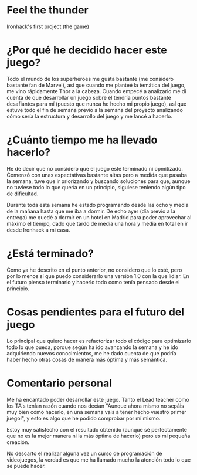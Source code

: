 # Feel the thunder
Ironhack's first project (the game)

# ¿Por qué he decidido hacer este juego?

Todo el mundo de los superhéroes me gusta bastante (me considero bastante fan de Marvel), así que cuando me planteé
la temática del juego, me vino rápidamente Thor a la cabeza. Cuando empecé a analizarlo me di cuenta de que desarrollar
un juego sobre él tendría puntos bastante desafiantes para mí (puesto que nunca he hecho mi propio juego), así que
estuve todo el fin de semana previo a la semana del proyecto analizando cómo sería la estructura y desarrollo del juego
y me lancé a hacerlo.

# ¿Cuánto tiempo me ha llevado hacerlo?

He de decir que no considero que el juego esté terminado ni opmitizado. Comenzó con unas expectativas bastante altas
pero a medida que pasaba la semana, tuve que ir priorizando y buscando soluciones para que, aunque no tuviese todo
lo que quería en un principio, siguiese teniendo algún tipo de dificultad.

Durante toda esta semana he estado programando desde las ocho y media de la mañana hasta que me iba a dormir. De echo
ayer (día previo a la entrega) me quedé a dormir en un hotel en Madrid para poder aprovechar al máximo el tiempo, dado
que tardo de media una hora y media en total en ir desde Ironhack a mi casa.

# ¿Está terminado?

Como ya he descrito en el punto anterior, no considero que lo esté, pero por lo menos sí que puedo considerarlo una versión
1.0 con la que lidiar. En el futuro pienso terminarlo y hacerlo todo como tenía pensado desde el principio.

# Cosas pendientes para el futuro del juego

Lo principal que quiero hacer es refactorizar todo el código para optimizarlo todo lo que pueda, porque según ha ido avanzando
la semana y he ido adquiriendo nuevos conocimientos, me he dado cuenta de que podría haber hecho otras cosas de manera más
óptima y más semántica.

# Comentario personal

Me ha encantado poder desarrollar este juego. Tanto el Lead teacher como los TA's tenían razón cuando nos decían "Aunque
ahora mismo no sepáis muy bien cómo hacerlo, en una semana vais a tener hecho vuestro primer juego!", y esto es algo que
he podido comprobar por mí mismo.

Estoy muy satisfecho con el resultado obtenido (aunque sé perfectamente que no es la mejor manera ni la más óptima de hacerlo)
pero es mi pequeña creación.

No descarto el realizar alguna vez un curso de programación de videojuegos, la verdad es que me ha llamado mucho la atención
todo lo que se puede hacer.
